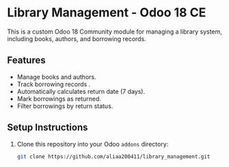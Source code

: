 #  Library Management - Odoo 18 CE

This is a custom Odoo 18 Community module for managing a library system, including books, authors, and borrowing records.

## Features

- Manage books and authors.
- Track borrowing records .
- Automatically calculates return date (7 days).
- Mark borrowings as returned.
- Filter borrowings by return status.

##  Setup Instructions

1. Clone this repository into your Odoo `addons` directory:
   ```bash
   git clone https://github.com/aliaa200411/library_management.git


